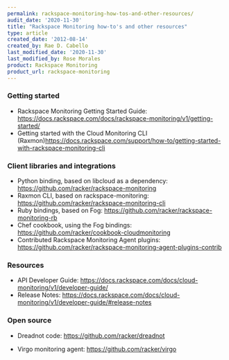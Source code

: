 ```yaml
---
permalink: rackspace-monitoring-how-tos-and-other-resources/
audit_date: '2020-11-30'
title: "Rackspace Monitoring how-to's and other resources"
type: article
created_date: '2012-08-14'
created_by: Rae D. Cabello
last_modified_date: '2020-11-30'
last_modified_by: Rose Morales
product: Rackspace Monitoring
product_url: rackspace-monitoring
---
```


### Getting started

- Rackspace Monitoring Getting Started Guide:
    <https://docs.rackspace.com/docs/rackspace-monitoring/v1/getting-started/>
- Getting started with the Cloud Monitoring CLI
    (Raxmon)<https://docs.rackspace.com/support/how-to/getting-started-with-rackspace-monitoring-cli>

### Client libraries and integrations

- Python binding, based on libcloud as a
    dependency: <https://github.com/racker/rackspace-monitoring>
- Raxmon CLI, based on
    rackspace-monitoring: <https://github.com/racker/rackspace-monitoring-cli>
- Ruby bindings, based on
    Fog: <https://github.com/racker/rackspace-monitoring-rb>
- Chef cookbook, using the Fog
    bindings: <https://github.com/racker/cookbook-cloudmonitoring>
- Contributed Rackspace Monitoring Agent plugins:
    <https://github.com/racker/rackspace-monitoring-agent-plugins-contrib>

### Resources

- API Developer Guide:
    <https://docs.rackspace.com/docs/cloud-monitoring/v1/developer-guide/>
- Release Notes:
    <https://docs.rackspace.com/docs/cloud-monitoring/v1/developer-guide/#release-notes>

### Open source

- Dreadnot code: <https://github.com/racker/dreadnot>

- Virgo monitoring agent: <https://github.com/racker/virgo>
